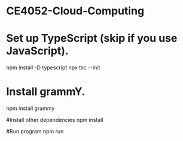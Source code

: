 # CE4052-Cloud-Computing


# Set up TypeScript (skip if you use JavaScript).
npm install -D typescript
npx tsc --init

# Install grammY.
npm install grammy

#Install other dependencies
npm install 

#Run program
npm run 

